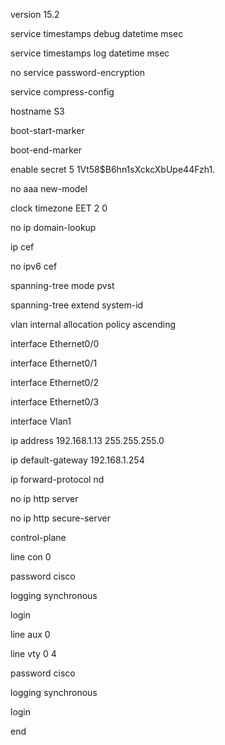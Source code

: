 version 15.2

service timestamps debug datetime msec

service timestamps log datetime msec

no service password-encryption

service compress-config

hostname S3

boot-start-marker

boot-end-marker

enable secret 5 $1$Vt58$B6hn1sXckcXbUpe44Fzh1.

no aaa new-model

clock timezone EET 2 0

no ip domain-lookup

ip cef

no ipv6 cef

spanning-tree mode pvst

spanning-tree extend system-id

vlan internal allocation policy ascending

interface Ethernet0/0

interface Ethernet0/1

interface Ethernet0/2

interface Ethernet0/3

interface Vlan1

ip address 192.168.1.13 255.255.255.0

ip default-gateway 192.168.1.254

ip forward-protocol nd

no ip http server

no ip http secure-server

control-plane

line con 0

password cisco

logging synchronous

login

line aux 0

line vty 0 4

password cisco

logging synchronous

login

end
